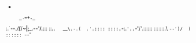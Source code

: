 *

         _.=+._
:.\`--._/[_/~|;\_.--'/.:::
::.`.  ` __`\.-.(  .'.::::
::::.`-:.`'..`-'/\'.::::::
:::::::.\ `--')/  ) ::::::
          `--'


